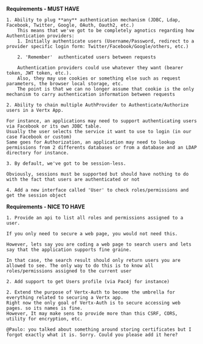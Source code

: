
**Requirements - MUST HAVE**

	1. Ability to plug **any** authentication mechanism (JDBC, Ldap, Facebook, Twitter, Google, OAuth, Oauth2, etc.) 
		This means that we've got to be completely agnotics regarding how Authentication providers:
		1. Initially authenticate users (Username/Password, redirect to a provider specific login form: Twitter/Facebook/Google/others, etc.)
		
		2. 'Remember'  authenticated users between requests

		Authentication providers could use whatever they want (bearer token, JWT token, etc.). 
		Also, they may use cookies or something else such as request parameters, the browser local storage, etc. 
		The point is that we can no longer assume that cookie is the only mechanism to carry authentication information between requests

	2. Ability to chain multiple AuthProvider to Authenticate/Authorize users in a Vertx App.
	
	For instance, an applications may need to support authenticating users via Facebook or its own JDBC table. 
	Usually the user selects the service it want to use to login (in our case Facebook or custom)
	Same goes for Authorization, an application may need to lookup permissions from 2 differents databases or from a database and an LDAP directory for instance. 
	
	3. By default, we've got to be session-less. 
	
	Obviously, sessions must be supported but should have nothing to do with the fact that users are authenticated or not
	
	4. Add a new interface called 'User' to check roles/permissions and get the session object

**Requirements - NICE TO HAVE**

	1. Provide an api to list all roles and permissions assigned to a user.

	If you only need to secure a web page, you would not need this. 
	
	However, lets say you are coding a web page to search users and lets say that the application supports fine graine. 
	
	In that case, the search result should only return users you are allowed to see. The only way to do this is to know all roles/permissions assigned to the current user 
	
	2. Add support to get Users profile (via Pac4j for instance) 
	
	2. Extend the purpose of Vertx-Auth to become the umbrella for everything related to securing a Vertx app.
	Right now the only goal of Vertx-Auth is to secure accessing web pages. so its names is fine. 
	However, It may make sens to provide more than this CSRF, CORS, utility for encryption, etc. 
	
	@Paulo: you talked about something around storing certificates but I forgot exactly what it is. Sorry. Could you please add it here?
	